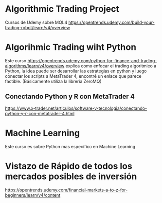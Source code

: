# Algorithmic Trading Project

Cursos de Udemy sobre MQL4 
https://opentrends.udemy.com/build-your-trading-robot/learn/v4/overview

# Algorihmic Trading wiht Python 
Este curso https://opentrends.udemy.com/python-for-finance-and-trading-algorithms/learn/v4/overview explica como enfocar el trading algoritmico a Python, la idea puede ser desarrollar las estrategias en python y luego conectar los scripts a MetaTrader 4, encontré un enlace que parece factible. (Básicamente utiliza la librería ZeroMQ)

## Conectando Python y R con MetaTrader 4
https://www.x-trader.net/articulos/software-y-tecnologia/conectando-python-y-r-con-metatrader-4.html

# Machine Learning

Este curso es sobre Python mas especifico en Machine Learning

# Vistazo de Rápido de todos los mercados posibles de inversión

https://opentrends.udemy.com/financial-markets-a-to-z-for-beginners/learn/v4/content

